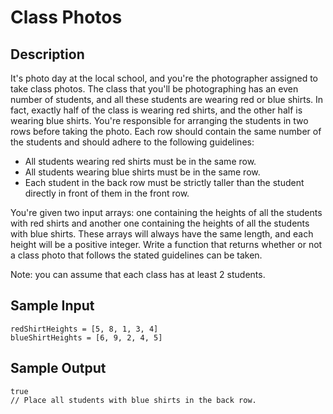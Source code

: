 # Class Photos

## Description
It's photo day at the local school, and you're the photographer assigned to take class photos. The class that you'll be photographing has an even number of students, and all these students are wearing red or blue shirts. In fact, exactly half of the class is wearing red shirts, and the other half is wearing blue shirts. You're responsible for arranging the students in two rows before taking the photo. Each row should contain the same number of the students and should adhere to the following guidelines:

- All students wearing red shirts must be in the same row.
- All students wearing blue shirts must be in the same row.
- Each student in the back row must be strictly taller than the student directly in front of them in the front row.

You're given two input arrays: one containing the heights of all the students with red shirts and another one containing the heights of all the students with blue shirts. These arrays will always have the same length, and each height will be a positive integer. Write a function that returns whether or not a class photo that follows the stated guidelines can be taken.

Note: you can assume that each class has at least 2 students.

## Sample Input
```
redShirtHeights = [5, 8, 1, 3, 4]
blueShirtHeights = [6, 9, 2, 4, 5]
```

## Sample Output
```
true 
// Place all students with blue shirts in the back row.
```